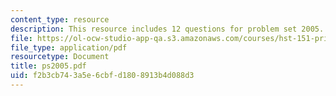 ```yaml
---
content_type: resource
description: This resource includes 12 questions for problem set 2005.
file: https://ol-ocw-studio-app-qa.s3.amazonaws.com/courses/hst-151-principles-of-pharmacology-spring-2005/f2b3cb743a5e6cbfd1808913b4d088d3_ps2005.pdf
file_type: application/pdf
resourcetype: Document
title: ps2005.pdf
uid: f2b3cb74-3a5e-6cbf-d180-8913b4d088d3
---
```

